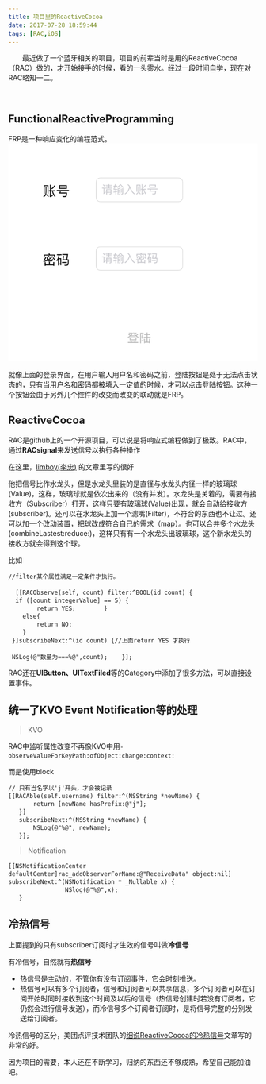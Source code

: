 ```yaml
---
title: 项目里的ReactiveCocoa
date: 2017-07-28 18:59:44
tags: [RAC,iOS] 
---
```




​　　最近做了一个蓝牙相关的项目，项目的前辈当时是用的ReactiveCocoa（RAC）做的，才开始接手的时候，看的一头雾水。经过一段时间自学，现在对RAC略知一二。

​	<!-- more -->

## FunctionalReactiveProgramming

FRP是一种响应变化的编程范式。![FRP](/img/FRP.png)



就像上面的登录界面，在用户输入用户名和密码之前，登陆按钮是处于无法点击状态的，只有当用户名和密码都被填入一定值的时候，才可以点击登陆按钮。这种一个按钮会由于另外几个控件的改变而改变的联动就是FRP。

## ReactiveCocoa

RAC是github上的一个开源项目，可以说是将响应式编程做到了极致。RAC中，通过**RACsignal**来发送信号以执行各种操作

在这里，[limboy(李忠)](limboy.me) 的文章里写的很好

他把信号比作水龙头，但是水龙头里装的是直径与水龙头内径一样的玻璃球(Value)，这样，玻璃球就是依次出来的（没有并发）。水龙头是关着的，需要有接收方（Subscriber）打开，这样只要有玻璃球(Value)出现，就会自动给接收方(subscriber)。还可以在水龙头上加一个滤嘴(Filter)，不符合的东西也不让过。还可以加一个改动装置，把球改成符合自己的需求（map）。也可以合并多个水龙头(combineLastest:reduce:)，这样只有有一个水龙头出玻璃球，这个新水龙头的接收方就会得到这个球。



比如

```iOS
//filter某个属性满足一定条件才执行。  

  [[RACObserve(self, count) filter:^BOOL(id count) {
  if ([count integerValue] == 5) {            
		return YES;        }
	else{           
	 	return NO;        
	}   
 }]subscribeNext:^(id count) {//上面return YES 才执行   

 NSLog(@"数量为===%@",count);    }];
```



RAC还在**UIButton、UITextFiled**等的Category中添加了很多方法，可以直接设置事件。





## 统一了KVO Event Notification等的处理

> KVO

RAC中监听属性改变不再像KVO中用```-observeValueForKeyPath:ofObject:change:context:```

而是使用block

```iOS
// 只有当名字以'j'开头，才会被记录
[[RACAble(self.username) filter:^(NSString *newName) {
       return [newName hasPrefix:@"j"];
   }]
   subscribeNext:^(NSString *newName) {
       NSLog(@"%@", newName);
   }];
```

> Notification

```iOS
[[NSNotificationCenter defaultCenter]rac_addObserverForName:@"ReceiveData" object:nil] subscribeNext:^(NSNotification * _Nullable x) {
                NSlog(@"%@",x);
   } 
```



## 冷热信号

上面提到的只有subscriber订阅时才生效的信号叫做**冷信号**

有冷信号，自然就有**热信号**

* 热信号是主动的，不管你有没有订阅事件，它会时刻推送。
* 热信号可以有多个订阅者，信号和订阅者可以共享信息，多个订阅者可以在订阅开始时同时接收到这个时间及以后的信号（热信号创建时若没有订阅者，它仍然会进行信号发送），而冷信号多个订阅者订阅时，是将信号完整的分别发送给订阅者。

冷热信号的区分，美团点评技术团队的[细说ReactiveCocoa的冷热信号](https://tech.meituan.com/talk-about-reactivecocoas-cold-signal-and-hot-signal-part-1.html)文章写的非常的好。





因为项目的需要，本人还在不断学习，归纳的东西还不够成熟，希望自己能加油吧。